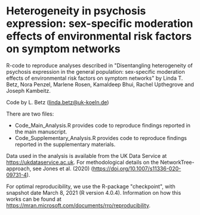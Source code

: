 # Heterogeneity in psychosis expression: sex-specific moderation effects of environmental risk factors on symptom networks

R-code to reproduce analyses described in "Disentangling heterogeneity of psychosis expression in the general population: sex-specific moderation effects of environmental risk factors on symptom networks" by Linda T. Betz, Nora Penzel, Marlene Rosen, Kamaldeep Bhui, Rachel Upthegrove and Joseph Kambeitz.

Code by L. Betz (linda.betz@uk-koeln.de)

There are two files:

- Code_Main_Analysis.R provides code to reproduce findings reported in the main manuscript.
- Code_Supplementary_Analysis.R provides code to reproduce findings reported in the supplementary materials.

Data used in the analysis is available from the UK Data Service at https://ukdataservice.ac.uk. For methodological details on the NetworkTree-approach, see Jones et al. (2020) (https://doi.org/10.1007/s11336-020-09731-4).

For optimal reproducibility, we use the R-package "checkpoint", with snapshot date March 8, 2021 (R version 4.0.4). Information on how this works can be found at https://mran.microsoft.com/documents/rro/reproducibility.
